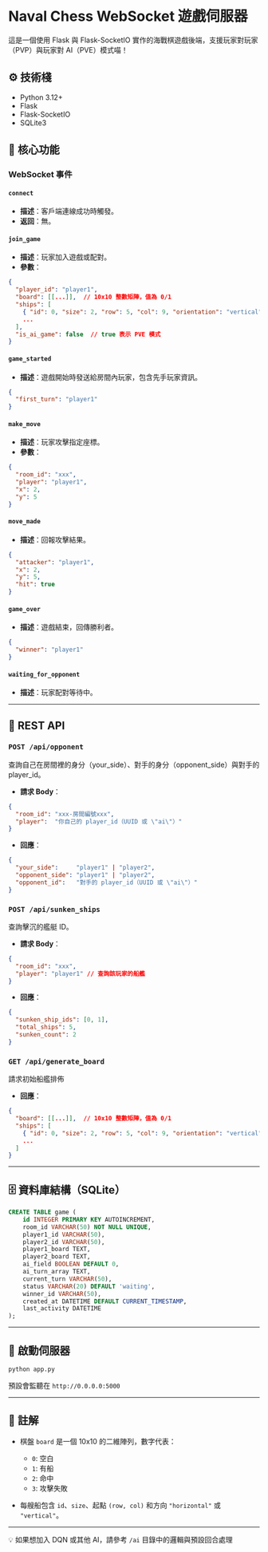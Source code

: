 # Naval Chess WebSocket 遊戲伺服器

這是一個使用 Flask 與 Flask-SocketIO 實作的海戰棋遊戲後端，支援玩家對玩家（PVP）與玩家對 AI（PVE）模式喵！

## ⚙️ 技術棧

- Python 3.12+
- Flask
- Flask-SocketIO
- SQLite3

## 🧠 核心功能

### WebSocket 事件

#### `connect`

- **描述**：客戶端連線成功時觸發。
- **返回**：無。

#### `join_game`

- **描述**：玩家加入遊戲或配對。
- **參數**：

```json
{
  "player_id": "player1",
  "board": [[...]],  // 10x10 整數矩陣，值為 0/1
  "ships": [
    { "id": 0, "size": 2, "row": 5, "col": 9, "orientation": "vertical" },
    ...
  ],
  "is_ai_game": false  // true 表示 PVE 模式
}
```

#### `game_started`

- **描述**：遊戲開始時發送給房間內玩家，包含先手玩家資訊。

```json
{
  "first_turn": "player1"
}
```

#### `make_move`

- **描述**：玩家攻擊指定座標。
- **參數**：

```json
{
  "room_id": "xxx",
  "player": "player1",
  "x": 2,
  "y": 5
}
```

#### `move_made`

- **描述**：回報攻擊結果。

```json
{
  "attacker": "player1",
  "x": 2,
  "y": 5,
  "hit": true
}
```

#### `game_over`

- **描述**：遊戲結束，回傳勝利者。

```json
{
  "winner": "player1"
}
```

#### `waiting_for_opponent`

- **描述**：玩家配對等待中。

---

## 🧩 REST API

### `POST /api/opponent`

查詢自己在房間裡的身分（your_side）、對手的身分（opponent_side）與對手的 player_id。

- **請求 Body**：

```json
{
  "room_id": "xxx-房間編號xxx",
  "player":  "你自己的 player_id（UUID 或 \"ai\"）"
}
```

- **回應**：

```json
{
  "your_side":     "player1" | "player2",
  "opponent_side": "player1" | "player2",
  "opponent_id":   "對手的 player_id（UUID 或 \"ai\"）"
}
```

### `POST /api/sunken_ships`

查詢擊沉的艦艇 ID。

- **請求 Body**：

```json
{
  "room_id": "xxx",
  "player": "player1" // 查詢該玩家的船艦
}
```

- **回應**：

```json
{
  "sunken_ship_ids": [0, 1],
  "total_ships": 5,
  "sunken_count": 2
}
```

### `GET /api/generate_board`

請求初始船艦排佈

- **回應**：

```json
{
  "board": [[...]],  // 10x10 整數矩陣，值為 0/1
  "ships": [
    { "id": 0, "size": 2, "row": 5, "col": 9, "orientation": "vertical" },
    ...
  ]
}
```

---

## 🗄 資料庫結構（SQLite）

```sql
CREATE TABLE game (
    id INTEGER PRIMARY KEY AUTOINCREMENT,
    room_id VARCHAR(50) NOT NULL UNIQUE,
    player1_id VARCHAR(50),
    player2_id VARCHAR(50),
    player1_board TEXT,
    player2_board TEXT,
    ai_field BOOLEAN DEFAULT 0,
    ai_turn_array TEXT,
    current_turn VARCHAR(50),
    status VARCHAR(20) DEFAULT 'waiting',
    winner_id VARCHAR(50),
    created_at DATETIME DEFAULT CURRENT_TIMESTAMP,
    last_activity DATETIME
);
```

---

## 🚀 啟動伺服器

```bash
python app.py
```

預設會監聽在 `http://0.0.0.0:5000`

---

## 🐾 註解

- 棋盤 `board` 是一個 10x10 的二維陣列，數字代表：

  - `0`: 空白
  - `1`: 有船
  - `2`: 命中
  - `3`: 攻擊失敗

- 每艘船包含 `id`、`size`、起點 `(row, col)` 和方向 `"horizontal"` 或 `"vertical"`。

---

💡 如果想加入 DQN 或其他 AI，請參考 `/ai` 目錄中的邏輯與預設回合處理

